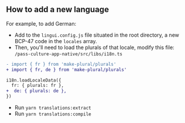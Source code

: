 ## How to add a new language

For example, to add German:

- Add to the `lingui.config.js` file situated in the root directory, a new BCP-47 code in the `locales` array.
- Then, you'll need to load the plurals of that locale, modify this file: `/pass-culture-app-native/src/libs/i18n.ts`

```diff
- import { fr } from 'make-plural/plurals'
+ import { fr, de } from 'make-plural/plurals'

i18n.loadLocaleData({
  fr: { plurals: fr },
+  de: { plurals: de },
})
```

- Run `yarn translations:extract`
- Run `yarn translations:compile`
